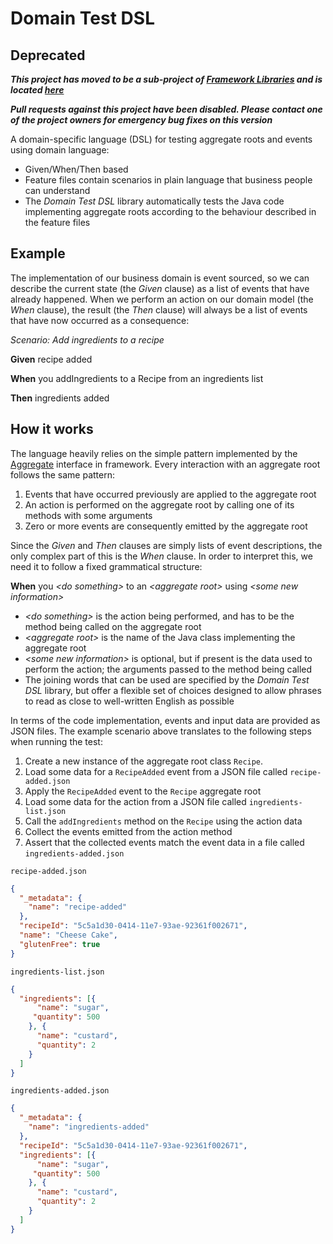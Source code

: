 # Domain Test DSL

## Deprecated

_**This project has moved to be a sub-project of [Framework Libraries](https://github.com/CJSCommonPlatform/framework-libraries) and is located [here](https://github.com/CJSCommonPlatform/framework-libraries/blob/master/domain-test-dsl/README.md)**_

_**Pull requests against this project have been disabled. Please contact one of the project owners for emergency bug fixes on this version**_


A domain-specific language (DSL) for testing aggregate roots and events using domain language:
* Given/When/Then based
* Feature files contain scenarios in plain language that business people can understand
* The _Domain Test DSL_ library automatically tests the Java code implementing aggregate roots according to the behaviour described in the feature files

## Example

The implementation of our business domain is event sourced, so we can describe the current state
(the _Given_ clause) as a list of events that have already happened. When we perform an action on our
domain model (the _When_ clause), the result (the _Then_ clause) will always be a list of events that
have now occurred as a consequence:

_Scenario: Add ingredients to a recipe_

**Given** recipe added

**When** you addIngredients to a Recipe from an ingredients list

**Then** ingredients added

## How it works

The language heavily relies on the simple pattern implemented by the [Aggregate](https://github.com/CJSCommonPlatform/framework-api/blob/master/framework-api-domain/src/main/java/uk/gov/justice/domain/aggregate/Aggregate.java) interface in framework.
Every interaction with an aggregate root follows the same pattern:

1. Events that have occurred previously are applied to the aggregate root
1. An action is performed on the aggregate root by calling one of its methods with some arguments
1. Zero or more events are consequently emitted by the aggregate root

Since the _Given_ and _Then_ clauses are simply lists of event descriptions, the only complex part
of this is the _When_ clause. In order to interpret this, we need it to follow a fixed grammatical structure:

**When** you _\<do something\>_ to an _\<aggregate root\>_ using _\<some new information\>_

* _\<do something\>_ is the action being performed, and has to be the method being called on the aggregate root
* _\<aggregate root\>_ is the name of the Java class implementing the aggregate root
* _\<some new information\>_ is optional, but if present is the data used to perform the action; the arguments passed to the method being called 
* The joining words that can be used are specified by the _Domain Test DSL_ library, but offer a flexible
set of choices designed to allow phrases to read as close to well-written English as possible

In terms of the code implementation, events and input data are provided as JSON files. The example
scenario above translates to the following steps when running the test:

1. Create a new instance of the aggregate root class `Recipe`.
1. Load some data for a `RecipeAdded` event from a JSON file called `recipe-added.json`
1. Apply the `RecipeAdded` event to the `Recipe` aggregate root
1. Load some data for the action from a JSON file called `ingredients-list.json`
1. Call the `addIngredients` method on the `Recipe` using the action data
1. Collect the events emitted from the action method
1. Assert that the collected events match the event data in a file called `ingredients-added.json`

`recipe-added.json`

```json
{
  "_metadata": {
    "name": "recipe-added"
  },
  "recipeId": "5c5a1d30-0414-11e7-93ae-92361f002671",
  "name": "Cheese Cake",
  "glutenFree": true
}
```

`ingredients-list.json`

```json
{
  "ingredients": [{
      "name": "sugar",
     "quantity": 500
    }, {
      "name": "custard",
      "quantity": 2
    }
  ]
}
```

`ingredients-added.json`

```json
{
  "_metadata": {
    "name": "ingredients-added"
  },
  "recipeId": "5c5a1d30-0414-11e7-93ae-92361f002671",
  "ingredients": [{
      "name": "sugar",
     "quantity": 500
    }, {
      "name": "custard",
      "quantity": 2
    }
  ]
}
```

